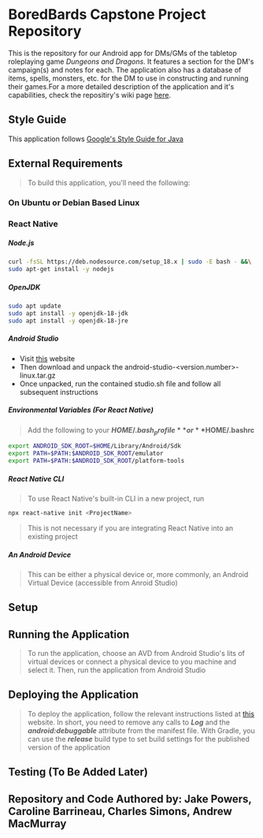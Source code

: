# BoredBards Capstone Project Repository

This is the repository for our Android app for DMs/GMs of the tabletop roleplaying game _Dungeons and Dragons_. It features a section for the DM's campaign(s) and notes for each. The application also has a database of items, spells, monsters, etc. for the DM to use in constructing and running their games.For a more detailed description of the application and it's capabilities, check the repositiry's wiki page [here](https://github.com/SCCapstone/BoredBards/wiki).

## Style Guide
This application follows [Google's Style Guide for Java](https://google.github.io/styleguide/javaguide.html)

## External Requirements
> To build this application, you'll need the following:
### On Ubuntu or Debian Based Linux
### React Native
##### Node.js 
```sh
curl -fsSL https://deb.nodesource.com/setup_18.x | sudo -E bash - &&\
sudo apt-get install -y nodejs
```
##### OpenJDK
```sh
sudo apt update
sudo apt install -y openjdk-18-jdk
sudo apt install -y openjdk-18-jre
```
##### Android Studio
* Visit [this](https://developer.android.com/studio/index.html#downloads) website
* Then download and unpack the android-studio-<version.number>-linux.tar.gz
* Once unpacked, run the contained studio.sh file and follow all subsequent instructions

##### Environmental Variables (For React Native)
> Add the following to your **$HOME/.bash_profile** or **$HOME/.bashrc**
```sh
export ANDROID_SDK_ROOT=$HOME/Library/Android/Sdk
export PATH=$PATH:$ANDROID_SDK_ROOT/emulator
export PATH=$PATH:$ANDROID_SDK_ROOT/platform-tools
```
##### React Native CLI
> To use React Native's built-in CLI in a new project, run
```sh
npx react-native init <ProjectName>
```
> This is not necessary if you are integrating React Native into an existing project

##### An Android Device
> This can be either a physical device or, more commonly, an Android Virtual Device (accessible from Anroid Studio)

## Setup

## Running the Application
> To run the application, choose an AVD from Android Studio's lits of virtual devices or connect a physical device to you machine and select it. Then, run the application from Android Studio

## Deploying the Application
> To deploy the application, follow the relevant instructions listed at [this](https://developer.android.com/studio/publish) website. In short, you need to remove any calls to **_Log_** and the **_android:debuggable_** attribute from the manifest file. With Gradle, you can use the **_release_** build type to set build settings for the published version of the application

## Testing (To Be Added Later)

## Repository and Code Authored by: Jake Powers, Caroline Barrineau, Charles Simons, Andrew MacMurray
